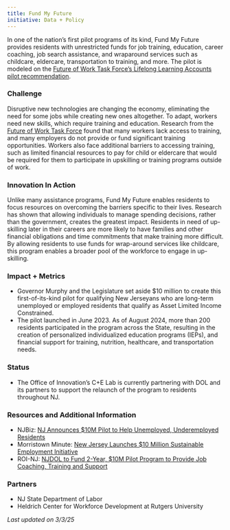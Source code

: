 ```yaml
---
title: Fund My Future
initiative: Data + Policy
---
```


In one of the nation’s first pilot programs of its kind, Fund My Future provides residents with unrestricted funds for job training, education, career coaching, job search assistance, and wraparound services such as childcare, eldercare, transportation to training, and more. The pilot is modeled on the [Future of Work Task Force’s Lifelong Learning Accounts pilot recommendation](https://fowtf.innovation.nj.gov/roadmap-and-recommendations.html). 

### Challenge

Disruptive new technologies are changing the economy, eliminating the need for some jobs while creating new ones altogether. To adapt, workers need new skills, which require training and education. Research from the [Future of Work Task Force](https://fowtf.innovation.nj.gov/resources.html) found that many workers lack access to training, and many employers do not provide or fund significant training opportunities. Workers also face additional barriers to accessing training, such as limited financial resources to pay for child or eldercare that would be required for them to participate in upskilling or training programs outside of work.

### Innovation In Action

Unlike many assistance programs, Fund My Future enables residents to focus resources on overcoming the barriers specific to their lives. Research has shown that allowing individuals to manage spending decisions, rather than the government, creates the greatest impact. Residents in need of up-skilling later in their careers are more likely to have families and other financial obligations and time commitments that make training more difficult. By allowing residents to use funds for wrap-around services like childcare, this program enables a broader pool of the workforce to engage in up-skilling.

### Impact \+ Metrics

* Governor Murphy and the Legislature set aside $10 million to create this first-of-its-kind pilot for qualifying New Jerseyans who are long-term unemployed or employed residents that qualify as Asset Limited Income Constrained.  
* The pilot launched in June 2023\. As of August 2024, more than 200 residents participated in the program across the State, resulting in the creation of personalized individualized education programs (IEPs), and financial support for training, nutrition, healthcare, and transportation needs. 

### Status

* The Office of Innovation’s C+E Lab is currently partnering with DOL and its partners to support the relaunch of the program to residents throughout NJ.

### Resources and Additional Information

* NJBiz: [NJ Announces $10M Pilot to Help Unemployed, Underemployed Residents](https://njbiz.com/nj-announces-10m-pilot-to-help-unemployed-underemployed-residents/)  
* Morristown Minute: [New Jersey Launches $10 Million Sustainable Employment Initiative](https://morristownminute.town.news/g/morristown-nj/post/143845/new-jersey-launches-10-million-sustainable-employment-initiative)  
* ROI-NJ: [NJDOL to Fund 2-Year, $10M Pilot Program to Provide Job Coaching, Training and Support](https://www.roi-nj.com/2023/02/08/finance/njdol-to-fund-2-year-10m-pilot-program-to-provide-job-coaching-training-and-support/)

### Partners

* NJ State Department of Labor  
* Heldrich Center for Workforce Development at Rutgers University

*Last updated on 3/3/25* 
